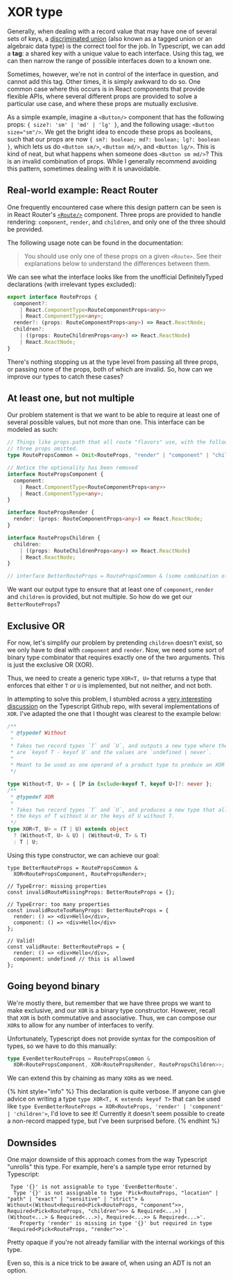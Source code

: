 # XOR type

Generally, when dealing with a record value that may have one of several sets of keys, a [discriminated union](https://www.typescriptlang.org/docs/handbook/advanced-types.html#discriminated-unions) (also known as a tagged union or an algebraic data type) is the correct tool for the job. In Typescript, we can add a **tag**: a shared key with a unique value to each interface. Using this tag, we can then narrow the range of possible interfaces down to a known one.

Sometimes, however, we're not in control of the interface in question, and cannot add this tag. Other times, it is simply awkward to do so. One common case where this occurs is in React components that provide flexible APIs, where several different props are provided to solve a particular use case, and where these props are mutually exclusive.

As a simple example, imagine a `<Button/>` component that has the following props: `{ size?: 'sm' | 'md' | 'lg' }`, and the following usage: `<Button size="sm"/>`. We get the bright idea to encode these props as booleans, such that our props are now `{ sm?: boolean; md?: boolean; lg?: boolean }`, which lets us do `<Button sm/>`, `<Button md/>`, and `<Button lg/>`. This is kind of neat, but what happens when someone does `<Button sm md/>`? This is an invalid combination of props. While I generally recommend avoiding this pattern, sometimes dealing with it is unavoidable.

## Real-world example: React Router

One frequently encountered case where this design pattern can be seen is in React Router's [`<Route/>`](https://github.com/ReactTraining/react-router/blob/master/packages/react-router/docs/api/Route.md#route-props) component. Three props are provided to handle rendering: `component`, `render`, and `children`, and only one of the three should be provided.

The following usage note can be found in the documentation:

> You should use only one of these props on a given `<Route>`. See their explanations below to understand the differences between them.

We can see what the interface looks like from the unofficial DefinitelyTyped declarations (with irrelevant types excluded):

```typescript
export interface RouteProps {
  component?:
    | React.ComponentType<RouteComponentProps<any>>
    | React.ComponentType<any>;
  render?: (props: RouteComponentProps<any>) => React.ReactNode;
  children?:
    | ((props: RouteChildrenProps<any>) => React.ReactNode)
    | React.ReactNode;
}
```

There's nothing stopping us at the type level from passing all three props, or passing none of the props, both of which are invalid. So, how can we improve our types to catch these cases?

## At least one, but not multiple

Our problem statement is that we want to be able to require at least one of several possible values, but not more than one. This interface can be modeled as such:

```typescript
// Things like props.path that all route "flavors" use, with the following
// three props omitted.
type RoutePropsCommon = Omit<RouteProps, "render" | "component" | "children">;

// Notice the optionality has been removed
interface RoutePropsComponent {
  component:
    | React.ComponentType<RouteComponentProps<any>>
    | React.ComponentType<any>;
}

interface RoutePropsRender {
  render: (props: RouteComponentProps<any>) => React.ReactNode;
}

interface RoutePropsChildren {
  children:
    | ((props: RouteChildrenProps<any>) => React.ReactNode)
    | React.ReactNode;
}

// interface BetterRouteProps = RoutePropsCommon & (some combination of above 3)
```

We want our output type to ensure that at least one of `component`, `render` and `children` is provided, but not multiple. So how do we get our `BetterRouteProps`?

## Exclusive OR

For now, let's simplify our problem by pretending `children` doesn't exist, so we only have to deal with `component` and `render`. Now, we need some sort of binary type combinator that requires exactly one of the two arguments. This is just the exclusive OR (XOR).

Thus, we need to create a generic type `XOR<T, U>` that returns a type that enforces that either `T` or `U` is implemented, but not neither, and not both.

In attempting to solve this problem, I stumbled across a [very interesting discussion](https://github.com/Microsoft/TypeScript/issues/14094#issuecomment-373782604) on the Typescript Github repo, with several implementations of `XOR`. I've adapted the one that I thought was clearest to the example below:

```typescript
/**
 * @typedef Without
 *
 * Takes two record types `T` and `U`, and outputs a new type where the keys
 * are `keyof T - keyof U` and the values are `undefined | never`.
 *
 * Meant to be used as one operand of a product type to produce an XOR type.
 */

type Without<T, U> = { [P in Exclude<keyof T, keyof U>]?: never };
/**
 * @typedef XOR
 *
 * Takes two record types `T` and `U`, and produces a new type that allows only
 * the keys of T without U or the keys of U without T.
 */
type XOR<T, U> = (T | U) extends object
  ? (Without<T, U> & U) | (Without<U, T> & T)
  : T | U;
```

Using this type constructor, we can achieve our goal:

```tsx
type BetterRouteProps = RoutePropsCommon &
  XOR<RoutePropsComponent, RoutePropsRender>;

// TypeError: missing properties
const invalidRouteMissingProps: BetterRouteProps = {};

// TypeError: too many properties
const invalidRouteTooManyProps: BetterRouteProps = {
  render: () => <div>Hello</div>,
  component: () => <div>Hello</div>
};

// Valid!
const validRoute: BetterRouteProps = {
  render: () => <div>Hello</div>,
  component: undefined // this is allowed
};
```

## Going beyond binary

We're mostly there, but remember that we have three props we want to make exclusive, and our `XOR` is a binary type constructor. However, recall that `XOR` is both commutative and associative. Thus, we can compose our `XOR`s to allow for any number of interfaces to verify.

Unfortunately, Typescript does not provide syntax for the composition of types, so we have to do this manually:

```typescript
type EvenBetterRouteProps = RoutePropsCommon &
  XOR<RoutePropsComponent, XOR<RoutePropsRender, RoutePropsChildren>>;
```

We can extend this by chaining as many `XOR`s as we need.

{% hint style="info" %}
This declaration is quite verbose. If anyone can give advice on writing a type `type XOR<T, K extends keyof T>` that can be used like `type EvenBetterRouteProps = XOR<RouteProps, 'render' | 'component' | 'children'>`, I'd love to see it! Currently it doesn't seem possible to create a non-record mapped type, but I've been surprised before.
{% endhint %}

## Downsides

One major downside of this approach comes from the way Typescript "unrolls" this type. For example, here's a sample type error returned by Typescript:

```
 Type '{}' is not assignable to type 'EvenBetterRoute'.
  Type '{}' is not assignable to type 'Pick<RouteProps, "location" | "path" | "exact" | "sensitive" | "strict"> & Without<(Without<Required<Pick<RouteProps, "component">>, Required<Pick<RouteProps, "children">>> & Required<...>) | (Without<...> & Required<...>), Required<...>> & Required<...>'.
    Property 'render' is missing in type '{}' but required in type 'Required<Pick<RouteProps, "render">>'.
```

Pretty opaque if you're not already familiar with the internal workings of this type.

Even so, this is a nice trick to be aware of, when using an ADT is not an option.

